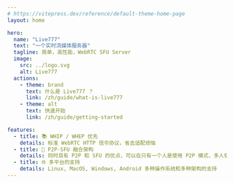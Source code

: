 ```yaml
---
# https://vitepress.dev/reference/default-theme-home-page
layout: home

hero:
  name: "Live777"
  text: "一个实时流媒体服务器"
  tagline: 简单，高性能，WebRTC SFU Server
  image:
    src: ../logo.svg
    alt: Live777
  actions:
    - theme: brand
      text: 什么是 Live777 ？
      link: /zh/guide/what-is-live777
    - theme: alt
      text: 快速开始
      link: /zh/guide/getting-started

features:
  - title: 📚 WHIP / WHEP 优先
    details: 标准 WebRTC HTTP 信令协议，省去适配烦恼
  - title: 🚀 P2P-SFU 融合架构
    details: 同时具有 P2P 和 SFU 的优点，可以在只有一个人是使用 P2P 模式，多人使用 SFU 模式
  - title: 🌐 多平台的支持
    details: Linux, MacOS, Windows, Android 多种操作系统和多种架构的支持
---
```


<style>
:root {
  --vp-home-hero-name-color: transparent;
  --vp-home-hero-name-background: -webkit-linear-gradient(120deg, #bd34fe 30%, #41d1ff);

  --vp-home-hero-image-background-image: linear-gradient(-45deg, #bd34fe 50%, #47caff 50%);
  --vp-home-hero-image-filter: blur(44px);
}

@media (min-width: 640px) {
  :root {
    --vp-home-hero-image-filter: blur(56px);
  }
}

@media (min-width: 960px) {
  :root {
    --vp-home-hero-image-filter: blur(68px);
  }
}
</style>
